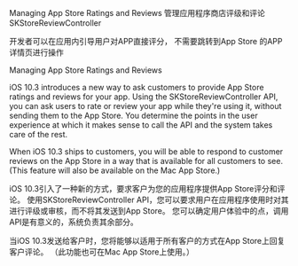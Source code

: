 Managing App Store Ratings and Reviews
管理应用程序商店评级和评论
SKStoreReviewController

开发者可以在应用内引导用户对APP直接评分，
不需要跳转到App Store 的APP详情页进行操作

Managing App Store Ratings and Reviews

iOS 10.3 introduces a new way to ask customers to provide App Store ratings and reviews for your app. Using the SKStoreReviewController API, you can ask users to rate or review your app while they're using it, without sending them to the App Store. You determine the points in the user experience at which it makes sense to call the API and the system takes care of the rest.

When iOS 10.3 ships to customers, you will be able to respond to customer reviews on the App Store in a way that is available for all customers to see. (This feature will also be available on the Mac App Store.)

iOS 10.3引入了一种新的方式，要求客户为您的应用程序提供App Store评分和评论。 使用SKStoreReviewController API，您可以要求用户在应用程序使用时对其进行评级或审核，而不将其发送到App Store。 您可以确定用户体验中的点，调用API是有意义的，系统负责其余部分。

当iOS 10.3发送给客户时，您将能够以适用于所有客户的方式在App Store上回复客户评论。 （此功能也可在Mac App Store上使用。）


